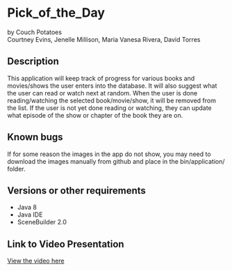 # Pick_of_the_Day
by Couch Potatoes  
Courtney Evins, Jenelle Millison, Maria Vanesa Rivera, David Torres

## Description
This application will keep track of progress for various books and movies/shows the user enters into the database. It will also suggest what the user can read or watch next at random. When the user is done reading/watching the selected book/movie/show, it will be removed from the list. If the user is not yet done reading or watching, they can update what episode of the show or chapter of the book they are on.    
   
## Known bugs
If for some reason the images in the app do not show, you may need to download the images manually from github and place in the bin/application/ folder.  

## Versions or other requirements
* Java 8 
* Java IDE
* SceneBuilder 2.0

## Link to Video Presentation
[View the video here](https://drive.google.com/file/d/1ZEqfNSFtg5zZYfOKlmQ5l_TEVub7hwS5/view?usp=sharing)
